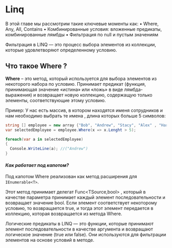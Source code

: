 # Linq 
В этой главе мы рассмотрим такие ключевые моменты как:
•	Where, Any, All, Contains
•	Комбинированные условия: вложенные предикаты, комбинированные лямбды
•	Фильтрация по null и пустым значениям

Фильтрация в LINQ — это процесс выбора элементов из коллекции, которые удовлетворяют определенному условию.

## Что такое Where ?
**Where** – это метод, который используется для выбора элементов из некоторого набора по условию. Принимает предикат (функция, принимающая значение «истина» или «ложь» в виде лямбда-выражения) и возвращает новую коллекцию, содержащую только элементы, соответствующие этому условию.

Пример:
У нас есть массив, в котором находятся именя сотрудников и нам необходимо выбрать те имена , длина которых больше 5 символов:
```c#
string [] employee = new array {"Bob", "Andrew", "Stacy", "Alex" , "Harry", "Jack"};
var selectedEmployee = employee.Where(x => x.Lenght > 5);

foreach(var a in selectedEmployee)
{
  Console.WriteLine(a); //("Andrew")
}
```
#### *Как работает под капотом?*
Под капотом Where реализован как метод расширения для ```IEnumerable<T>```.


Этот метод принимает делегат Func<TSource,bool> , который в качестве параметра принимает каждый элемент последовательности и возвращает значение bool.
Если элемент соответствует некоторому условию, то возвращается true, и тогда этот элемент передается в коллекцию, которая возвращается из метода Where.





Логические предикаты в LINQ — это функции, которые принимают элемент последовательности в качестве аргумента и возвращают логическое значение (true или false). Они используются для фильтрации элементов на основе условий в методе.

